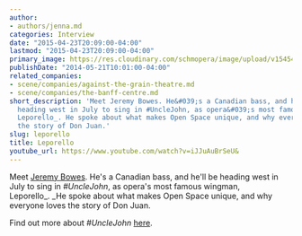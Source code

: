 ```yaml
---
author:
- authors/jenna.md
categories: Interview
date: "2015-04-23T20:09:00-04:00"
lastmod: "2015-04-23T20:09:00-04:00"
primary_image: https://res.cloudinary.com/schmopera/image/upload/v1545409169/media/webhook-uploads/1429834168719/Jeremy-Bowes.jpg.jpg
publishDate: "2014-05-21T10:01:00-04:00"
related_companies:
- scene/companies/against-the-grain-theatre.md
- scene/companies/the-banff-centre.md
short_description: 'Meet Jeremy Bowes. He&#039;s a Canadian bass, and he&#039;ll be
  heading west in July to sing in #UncleJohn, as opera&#039;s most famous wingman,
  Leporello_. He spoke about what makes Open Space unique, and why everyone loves
  the story of Don Juan.'
slug: leporello
title: Leporello
youtube_url: https://www.youtube.com/watch?v=iJJuAuBrSeU&
---
```


Meet [Jeremy Bowes](http://jeremybowes.com/). He's a Canadian bass, and he'll be heading west in July to sing in _#UncleJohn_, as opera's most famous wingman, Leporello_. _He spoke about what makes Open Space unique, and why everyone loves the story of Don Juan.

Find out more about _#UncleJohn_ [here](https://www.facebook.com/events/1494928980723400/).
